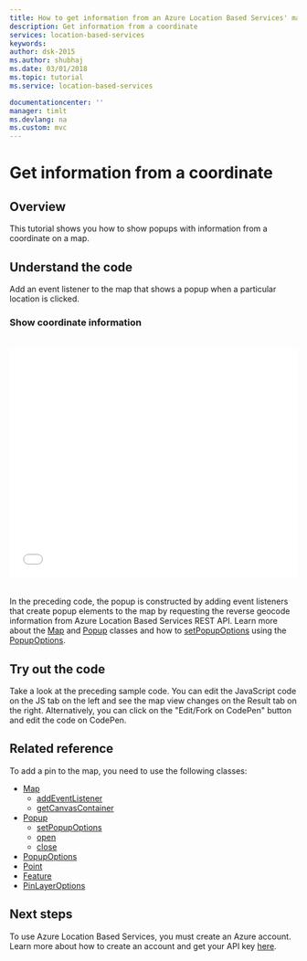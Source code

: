 ```yaml
---
title: How to get information from an Azure Location Based Services' map coordinate | Microsoft Docs
description: Get information from a coordinate
services: location-based-services
keywords: 
author: dsk-2015
ms.author: shubhaj
ms.date: 03/01/2018
ms.topic: tutorial
ms.service: location-based-services

documentationcenter: ''
manager: timlt
ms.devlang: na
ms.custom: mvc
---
```


# Get information from a coordinate

## Overview
This tutorial shows you how to show popups with information from a coordinate on a map.  

## Understand the code

Add an event listener to the map that shows a popup when a particular location is clicked.

<a id="showInformation"></a>

### Show coordinate information

<iframe height='400' scrolling='no' title='Get information from a coordinate' src='//codepen.io/S-J-M/embed/ddXzoB/?height=400&theme-id=dark&default-tab=js,result&embed-version=2&editable=true' frameborder='no' allowtransparency='true' allowfullscreen='true' style='width: 100%; margin-top: 20px; margin-bottom: 20px'>See the Pen <a href='https://codepen.io/S-J-M/pen/ddXzoB/'>Get information from a coordinate</a> by Azure Maps (<a href='https://codepen.io/S-J-M'>@S-J-M</a>) on <a href='https://codepen.io'>CodePen</a>.
</iframe>

In the preceding code, the popup is constructed by adding event listeners that create popup elements to the map by requesting the reverse geocode information from Azure Location Based Services REST API. Learn more about the [Map](https://docs.microsoft.com/en-us/javascript/api/location-based-services-javascript/map?view=azure-iot-typescript-latest) and [Popup](https://docs.microsoft.com/en-us/javascript/api/location-based-services-javascript/popup?view=azure-iot-typescript-latest) classes and how to [setPopupOptions](https://docs.microsoft.com/en-us/javascript/api/location-based-services-javascript/popup?view=azure-iot-typescript-latest#location_based_services_javascript_Popup_setPopupOptions) using the [PopupOptions](https://docs.microsoft.com/en-us/javascript/api/location-based-services-javascript/popupoptions?view=azure-iot-typescript-latestt). 

## Try out the code 

Take a look at the preceding sample code. You can edit the JavaScript code on the JS tab on the left and see the map view changes on the Result tab on the right. Alternatively, you can click on the "Edit/Fork on CodePen" button and edit the code on CodePen. 

<a id="relatedReference"></a>

## Related reference

To add a pin to the map, you need to use the following classes:
* [Map](https://docs.microsoft.com/en-us/javascript/api/location-based-services-javascript/map?view=azure-iot-typescript-latest)
    * [addEventListener](https://docs.microsoft.com/en-us/javascript/api/location-based-services-javascript/map?view=azure-iot-typescript-latest#location_based_services_javascript_Map_addEventListener)
    * [getCanvasContainer](https://docs.microsoft.com/en-us/javascript/api/location-based-services-javascript/map?view=azure-iot-typescript-latest#location_based_services_javascript_Map_getCanvasContainer)
* [Popup](https://docs.microsoft.com/en-us/javascript/api/location-based-services-javascript/popup?view=azure-iot-typescript-latest)
    * [setPopupOptions](https://docs.microsoft.com/en-us/javascript/api/location-based-services-javascript/popup?view=azure-iot-typescript-latest#location_based_services_javascript_Popup_setPopupOptions)
    * [open](https://docs.microsoft.com/en-us/javascript/api/location-based-services-javascript/popup?view=azure-iot-typescript-latest#location_based_services_javascript_Popup_open)
    * [close](https://docs.microsoft.com/en-us/javascript/api/location-based-services-javascript/popup?view=azure-iot-typescript-latest#location_based_services_javascript_Popup_close)
* [PopupOptions](https://docs.microsoft.com/en-us/javascript/api/location-based-services-javascript/popupoptions?view=azure-iot-typescript-latest)
* [Point](https://docs.microsoft.com/en-us/javascript/api/location-based-services-javascript/point?view=azure-iot-typescript-latest)
* [Feature](https://docs.microsoft.com/en-us/javascript/api/location-based-services-javascript/feature?view=azure-iot-typescript-latest)
* [PinLayerOptions](https://docs.microsoft.com/en-us/javascript/api/location-based-services-javascript/pinlayeroptions?view=azure-iot-typescript-latest)

## Next steps 

To use Azure Location Based Services, you must create an Azure account. Learn more about how to create an account and get your API key [here](https://docs.microsoft.com/en-us/azure/location-based-services/how-to-manage-account-keys). 